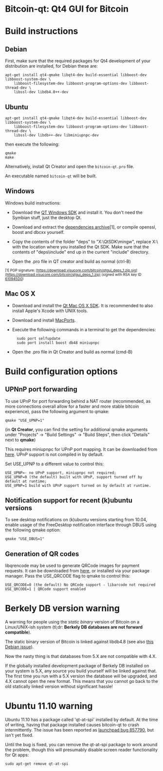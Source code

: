 Bitcoin-qt: Qt4 GUI for Bitcoin
===============================

Build instructions
===================

Debian
-------

First, make sure that the required packages for Qt4 development of your
distribution are installed, for Debian these are:

    apt-get install qt4-qmake libqt4-dev build-essential libboost-dev libboost-system-dev \
        libboost-filesystem-dev libboost-program-options-dev libboost-thread-dev \
        libssl-dev libdb4.8++-dev

Ubuntu
------

    apt-get install qt4-qmake libqt4-dev build-essential libboost-dev libboost-system-dev \
        libboost-filesystem-dev libboost-program-options-dev libboost-thread-dev \
        libssl-dev libdb++-dev libminiupnpc-dev

then execute the following:

    qmake
    make

Alternatively, install Qt Creator and open the `bitcoin-qt.pro` file.

An executable named `bitcoin-qt` will be built.


Windows
--------

Windows build instructions:

- Download the [QT Windows SDK](http://qt.nokia.com/downloads/sdk-windows-cpp) and install it. You don't need the Symbian stuff, just the desktop Qt.

- Download and extract the [dependencies archive](https://download.visucore.com/bitcoin/qtgui_deps_1.zip)[1], or compile openssl, boost and dbcxx yourself.

- Copy the contents of the folder "deps" to "X:\\QtSDK\\mingw", replace X:\\ with the location where you installed the Qt SDK. Make sure that the contents of "deps\\include" end up in the current "include" directory.

- Open the .pro file in QT creator and build as normal (ctrl-B)

<sub>[1] PGP signature: [https://download.visucore.com/bitcoin/qtgui_deps_1.zip.sig](https://download.visucore.com/bitcoin/qtgui_deps_1.zip) (signed with RSA key ID [610945D0](http://pgp.mit.edu:11371/pks/lookup?op=get&search=0x610945D0))


Mac OS X
--------

- Download and install the [Qt Mac OS X SDK](http://qt.nokia.com/downloads/sdk-mac-os-cpp). It is recommended to also install Apple's Xcode with UNIX tools.

- Download and install [MacPorts](http://www.macports.org/install.php).

- Execute the following commands in a terminal to get the dependencies:

		sudo port selfupdate
		sudo port install boost db48 miniupnpc

- Open the .pro file in Qt Creator and build as normal (cmd-B)


Build configuration options
============================

UPNnP port forwarding
---------------------

To use UPnP for port forwarding behind a NAT router (recommended, as more connections overall allow for a faster and more stable bitcoin experience), pass the following argument to qmake:

    qmake "USE_UPNP=1"

(in **Qt Creator**, you can find the setting for additional qmake arguments under "Projects" -> "Build Settings" -> "Build Steps", then click "Details" next to **qmake**)

This requires miniupnpc for UPnP port mapping.  It can be downloaded from
[here](http://miniupnp.tuxfamily.org/files/).  UPnP support is not compiled in by default.

Set USE_UPNP to a different value to control this:

	USE_UPNP=- no UPnP support, miniupnpc not required;
	USE_UPNP=0 (the default) built with UPnP, support turned off by default at runtime;
	USE_UPNP=1 build with UPnP support turned on by default at runtime.


Notification support for recent (k)ubuntu versions
---------------------------------------------------

To see desktop notifications on (k)ubuntu versions starting from 10.04, enable usage of the
FreeDesktop notification interface through DBUS using the following qmake option:

    qmake "USE_DBUS=1"

Generation of QR codes
-----------------------

libqrencode may be used to generate QRCode images for payment requests.
It can be downloaded from [here](http://fukuchi.org/works/qrencode/index.html.en), or installed via your package manager. Pass the USE_QRCODE
flag to qmake to control this:

	USE_QRCODE=0 (the default) No QRCode support - libarcode not required
	USE_QRCODE=1 | QRCode support enabled


Berkely DB version warning
==========================

A warning for people using the *static binary* version of Bitcoin on a Linux/UNIX-ish system (tl;dr: **Berkely DB databases are not forward compatible**).

The static binary version of Bitcoin is linked against libdb4.8 (see also [this Debian issue](http://bugs.debian.org/cgi-bin/bugreport.cgi?bug=621425)).

Now the nasty thing is that databases from 5.X are not compatible with 4.X.

If the globally installed development package of Berkely DB installed on your system is 5.X, any source you
build yourself will be linked against that. The first time you run with a 5.X version the database will be upgraded,
and 4.X cannot open the new format. This means that you cannot go back to the old statically linked version without
significant hassle!


Ubuntu 11.10 warning
====================

Ubuntu 11.10 has a package called 'qt-at-spi' installed by default.  At the time of writing, having that package
installed causes bitcoin-qt to crash intermittently.  The issue has been reported as [launchpad bug 857790](https://bugs.launchpad.net/ubuntu/+source/qt-at-spi/+bug/857790), but
isn't yet fixed.

Until the bug is fixed, you can remove the qt-at-spi package to work around the problem, though this will presumably
disable screen reader functionality for Qt apps:

    sudo apt-get remove qt-at-spi